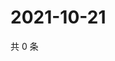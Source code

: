 # 2021-10-21

共 0 条

<!-- BEGIN WEIBO -->
<!-- 最后更新时间 Thu Oct 21 2021 08:54:32 GMT+0800 (China Standard Time) -->

<!-- END WEIBO -->

